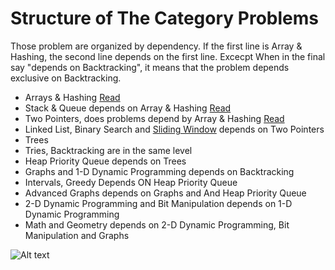 # Structure of The Category Problems

Those problem are organized by dependency. If the first line
is Array & Hashing, the second line depends on the first line. Excecpt
When in the final say "depends on Backtracking", it means that the problem
depends exclusive on Backtracking.

- Arrays & Hashing [Read](1.arrays_&_hashing/readme.md)
- Stack & Queue depends on Array & Hashing [Read](2.stack/readme.md)
- Two Pointers, does problems depend by Array & Hashing [Read](2.two_pointers/readme.md)
- Linked List, Binary Search and [Sliding Window](3.sliding_windows/readme.md) depends on Two Pointers
- Trees
- Tries, Backtracking are in the same level
- Heap Priority Queue depends on Trees
- Graphs and 1-D Dynamic Programming depends on Backtracking
- Intervals, Greedy Depends ON Heap Priority Queue
- Advanced Graphs depends on Graphs and And Heap Priority Queue
- 2-D Dynamic Programming and Bit Manipulation depends on 1-D Dynamic Programming
- Math and Geometry depends on 2-D Dynamic Programming, Bit Manipulation and Graphs

![Alt text](../images/image.png)
